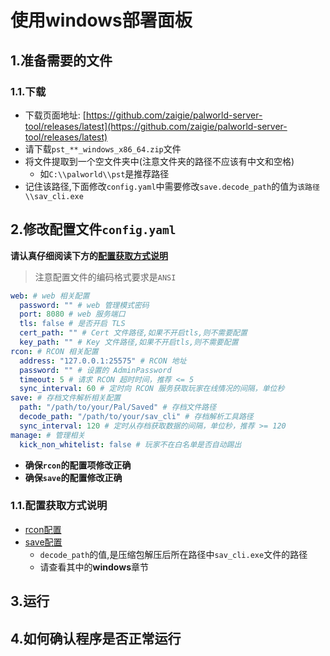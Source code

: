 # 使用windows部署面板
## 1.准备需要的文件
### 1.1.下载
- 下载页面地址: [https://github.com/zaigie/palworld-server-tool/releases/latest](https://github.com/zaigie/palworld-server-tool/releases/latest)
- 请下载`pst_**_windows_x86_64.zip`文件
- 将文件提取到一个空文件夹中(注意文件夹的路径不应该有中文和空格)
  - 如`C:\\palworld\\pst`是推荐路径
- 记住该路径,下面修改`config.yaml`中需要修改`save.decode_path`的值为`该路径\\sav_cli.exe`

## 2.修改配置文件`config.yaml`
**请认真仔细阅读下方的[配置获取方式说明](#配置获取方式说明)**
> 注意配置文件的编码格式要求是`ANSI`

```yaml
web: # web 相关配置
  password: "" # web 管理模式密码
  port: 8080 # web 服务端口
  tls: false # 是否开启 TLS
  cert_path: "" # Cert 文件路径,如果不开启tls,则不需要配置
  key_path: "" # Key 文件路径,如果不开启tls,则不需要配置
rcon: # RCON 相关配置
  address: "127.0.0.1:25575" # RCON 地址
  password: "" # 设置的 AdminPassword
  timeout: 5 # 请求 RCON 超时时间，推荐 <= 5
  sync_interval: 60 # 定时向 RCON 服务获取玩家在线情况的间隔，单位秒
save: # 存档文件解析相关配置
  path: "/path/to/your/Pal/Saved" # 存档文件路径
  decode_path: "/path/to/your/sav_cli" # 存档解析工具路径
  sync_interval: 120 # 定时从存档获取数据的间隔，单位秒，推荐 >= 120
manage: # 管理相关
  kick_non_whitelist: false # 玩家不在白名单是否自动踢出
```
- **确保`rcon`的配置项修改正确**
- **确保`save`的配置修改正确**

### 1.1.配置获取方式说明
- [rcon配置](../qa/rcon.md)
- [save配置](../qa/save.md)
  - `decode_path`的值,是压缩包解压后所在路径中`sav_cli.exe`文件的路径
  - 请查看其中的**windows**章节
## 3.运行

## 4.如何确认程序是否正常运行


